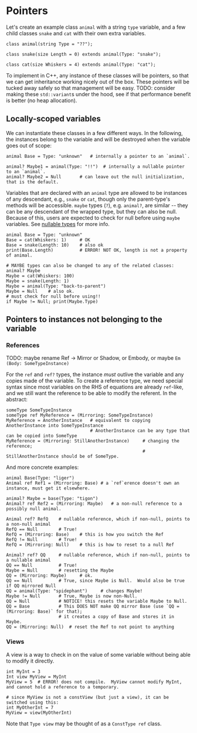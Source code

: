 # Pointers

Let's create an example class `animal` with a string `type` variable, and
a few child classes `snake` and `cat` with their own extra variables.

```
class animal(string Type = "??");

class snake(size Length = 0) extends animal(Type: "snake");

class cat(size Whiskers = 4) extends animal(Type: "cat");
```

To implement in C++, any instance of these classes will be pointers,
so that we can get inheritance working nicely out of the box.  These
pointers will be tucked away safely so that management will be easy.
TODO: consider making these `std::variant`s under the hood, see if that
performance benefit is better (no heap allocation).

## Locally-scoped variables

We can instantiate these classes in a few different ways.  In the following,
the instances belong to the variable and will be destroyed when the variable
goes out of scope:

```
animal Base = Type: "unknown"   # internally a pointer to an `animal`.

animal? Maybe1 = animal(Type: "!!")  # internally a nullable pointer to an `animal`.
animal? Maybe2 = Null       # can leave out the null initialization, that is the default.
```

Variables that are declared with an `animal` type are allowed to be instances of any
descendant, e.g., `snake` or `cat`, though only the parent-type's methods will be accessible.
`maybe` types (`?`), e.g. `animal?`, are similar -- they can be any descendant of the wrapped
type, but they can also be null.  Because of this, users are expected to check for null
before using `maybe` variables.  See [nullable types](./nullable.md) for more info.

```
animal Base = Type: "unknown"
Base = cat(Whiskers: 1)     # OK
Base = snake(Length: 10)    # also ok
print(Base.Length)          # ERROR! NOT OK, length is not a property of animal.

# MAYBE types can also be changed to any of the related classes:
animal? Maybe
Maybe = cat(Whiskers: 100)
Maybe = snake(Length: 1)
Maybe = animal(Type: "back-to-parent")
Maybe = Null    # also ok.
# must check for null before using!!
if Maybe != Null; print(Maybe.Type)
```


## Pointers to instances not belonging to the variable

### References

TODO: maybe rename Ref -> Mirror or Shadow, or Embody, or maybe `Em (Body: SomeTypeInstance)`

For the `ref` and `ref?` types, the instance *must* outlive the variable and any copies made of the variable.
To create a reference type, we need special syntax since most variables on the RHS of equations are already
`ref`-like, and we still want the reference to be able to modify the referent.  In the abstract:

```
someType SomeTypeInstance
someType ref MyReference = (Mirroring: SomeTypeInstance)
MyReference = AnotherInstance   # equivalent to copying AnotherInstance into SomeTypeInstance
                                # AnotherInstance can be any type that can be copied into SomeType
MyReference = (Mirroring: StillAnotherInstance)     # changing the reference;
                                                    # StillAnotherInstance should be of SomeType.
```

And more concrete examples:

```
animal Base(Type: "liger")
Animal ref Ref1 = (Mirroring: Base) # a `ref`erence doesn't own an instance, must get it elsewhere.

animal? Maybe = base(Type: "tigon")
Animal? ref Ref2 = (Mirroring: Maybe)   # a non-null reference to a possibly null animal.

Animal ref? RefQ    # nullable reference, which if non-null, points to a non-null animal
RefQ == Null        # True!
RefQ = (Mirroring: Base)    # this is how you switch the Ref
RefQ != Null        # True!
RefQ = (Mirroring: Null)    # this is how to reset to a null Ref

Animal? ref? QQ     # nullable reference, which if non-null, points to a nullable animal
QQ == Null          # True!
Maybe = Null        # resetting the Maybe
QQ = (Mirroring: Maybe)     # ok.
QQ == Null          # True, since Maybe is Null.  Would also be true if QQ mirrored Null
QQ = animal(Type: "spidephant")     # changes Maybe!
Maybe != Null       # True, Maybe is now non-Null.
QQ = Null           # NOTICE! this resets the variable Maybe to Null.
QQ = Base           # This DOES NOT make QQ mirror Base (use `QQ = (Mirroring: Base)` for that);
                    # it creates a copy of Base and stores it in Maybe.
QQ = (Mirroring: Null)  # reset the Ref to not point to anything
```

### Views

A view is a way to check in on the value of some variable without being able to modify it directly.

```
int MyInt = 3
Int view MyView = MyInt
MyView = 5  # ERROR! does not compile.  MyView cannot modify MyInt, and cannot hold a reference to a temporary.

# since MyView is not a constView (but just a view), it can be switched using this:
int MyOtherInt = 7
MyView = view(MyOtherInt)
```

Note that `Type view` may be thought of as a `ConstType ref` class.
